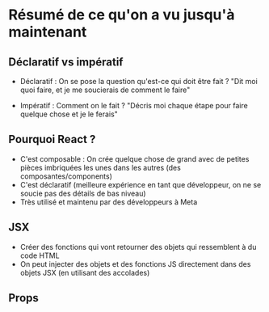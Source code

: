 # Résumé de ce qu'on a vu jusqu'à maintenant

## Déclaratif vs impératif
*   Déclaratif : On se pose la question qu'est-ce qui doit être fait ?
"Dit moi quoi faire, et je me soucierais de comment le faire"

*   Impératif : Comment on le fait ?
"Décris moi chaque étape pour faire quelque chose et je le ferais"


## Pourquoi React ?
*   C'est composable : On crée quelque chose de grand avec de petites pièces imbriquées les unes dans les autres (des composantes/components)
*   C'est déclaratif (meilleure expérience en tant que développeur, on ne se soucie pas des détails de bas niveau)
*   Très utilisé et maintenu par des développeurs à Meta

## JSX
*   Créer des fonctions qui vont retourner des objets qui ressemblent à du code HTML
*   On peut injecter des objets et des fonctions JS directement dans des objets JSX (en utilisant des accolades)

## Props






